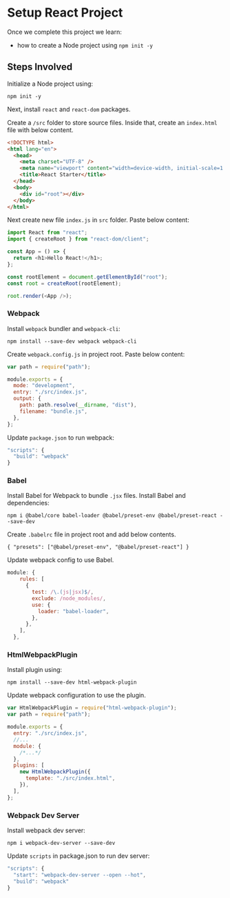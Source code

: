 # Setup React Project

Once we complete this project we learn:

- how to create a Node project using `npm init -y`

## Steps Involved

Initialize a Node project using:

```shell
npm init -y
```

Next, install `react` and `react-dom` packages.

Create a `/src` folder to store source files. Inside that, create an `index.html` file with below content.

```html
<!DOCTYPE html>
<html lang="en">
  <head>
    <meta charset="UTF-8" />
    <meta name="viewport" content="width=device-width, initial-scale=1.0" />
    <title>React Starter</title>
  </head>
  <body>
    <div id="root"></div>
  </body>
</html>
```

Next create new file `index.js` in `src` folder. Paste below content:

```javascript
import React from "react";
import { createRoot } from "react-dom/client";

const App = () => {
  return <h1>Hello React!</h1>;
};

const rootElement = document.getElementById("root");
const root = createRoot(rootElement);

root.render(<App />);
```

### Webpack

Install `webpack` bundler and `webpack-cli`:

```shell
npm install --save-dev webpack webpack-cli
```

Create `webpack.config.js` in project root. Paste below content:

```javascript
var path = require("path");

module.exports = {
  mode: "development",
  entry: "./src/index.js",
  output: {
    path: path.resolve(__dirname, "dist"),
    filename: "bundle.js",
  },
};
```

Update `package.json` to run webpack:

```javascript
"scripts": {
  "build": "webpack"
}
```

### Babel

Install Babel for Webpack to bundle `.jsx` files. Install Babel and dependencies:

```shell
npm i @babel/core babel-loader @babel/preset-env @babel/preset-react --save-dev
```

Create `.babelrc` file in project root and add below contents.

```
{ "presets": ["@babel/preset-env", "@babel/preset-react"] }
```

Update webpack config to use Babel.

```javascript
module: {
    rules: [
      {
        test: /\.(js|jsx)$/,
        exclude: /node_modules/,
        use: {
          loader: "babel-loader",
        },
      },
    ],
  },
```

### HtmlWebpackPlugin

Install plugin using:

```
npm install --save-dev html-webpack-plugin
```

Update webpack configuration to use the plugin.

```javascript
var HtmlWebpackPlugin = require("html-webpack-plugin");
var path = require("path");

module.exports = {
  entry: "./src/index.js",
  //...
  module: {
    /*...*/
  },
  plugins: [
    new HtmlWebpackPlugin({
      template: "./src/index.html",
    }),
  ],
};
```

### Webpack Dev Server

Install webpack dev server:

```
npm i webpack-dev-server --save-dev
```

Update `scripts` in package.json to run dev server:

```javascript
"scripts": {
  "start": "webpack-dev-server --open --hot",
  "build": "webpack"
}
```
